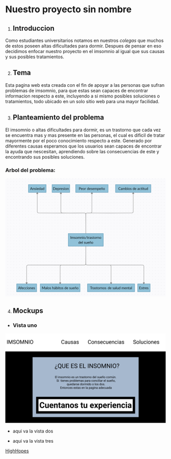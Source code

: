 # Nuestro proyecto sin nombre
1. ## Introduccion

Como estudiantes universitarios notamos en nuestros *colegas* que muchos de estos poseen altas dificultades para dormir. Despues de pensar en eso decidimos enfocar nuestro proyecto en el imsomnio al igual que sus causas y sus posibles tratamientos.


2. ## Tema

Esta pagina web esta creada con el fin de apoyar a las personas que sufran problemas de imsomnio, para que estas sean capaces de encontrar informacion respecto a este, incluyendo a si mismo posibles soluciones o tratamientos, todo ubicado en un solo sitio web para una mayor facilidad.


3. ## Planteamiento del problema

El imsomnio o altas dificultades para dormir, es un trastorno que cada vez se encuentra mas y mas presente en las personas, el cual es dificil de tratar mayormente por el poco conocimiento respecto a este. Generado por diferentes causas esperamos que los usuarios sean capaces de encontrar la ayuda que nescesitan, aprendiendo sobre las consecuencias de este y encontrando sus posibles soluciones.

### Arbol del problema:


![](https://github.com/JulianGutierrezz/IntroduccionDesarrollowen/blob/main/Imagenes/Arbol%20del%20problema.png)

4. ## Mockups

* ### Vista uno

![](https://github.com/JulianGutierrezz/IntroduccionDesarrollowen/blob/main/Imagenes/Mockup1.png)

* aqui va la vista dos

* aqui va la vista tres


[HighHopes](https://www.youtube.com/watch?v=IPXIgEAGe4U)
